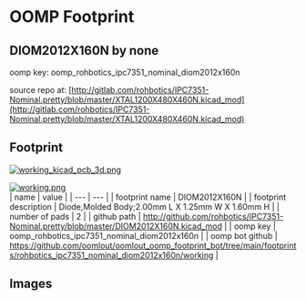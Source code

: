 # OOMP Footprint  
## DIOM2012X160N  by none  
  
oomp key: oomp_rohbotics_ipc7351_nominal_diom2012x160n  
  
source repo at: [http://gitlab.com/rohbotics/IPC7351-Nominal.pretty/blob/master/XTAL1200X480X460N.kicad_mod](http://gitlab.com/rohbotics/IPC7351-Nominal.pretty/blob/master/XTAL1200X480X460N.kicad_mod)  
## Footprint  
  
[![working_kicad_pcb_3d.png](working_kicad_pcb_3d_600.png)](working_kicad_pcb_3d.png)  
  
[![working.png](working_600.png)](working.png)  
| name | value | 
| --- | --- | 
| footprint name | DIOM2012X160N | 
| footprint description | Diode,Molded Body;2.00mm L X 1.25mm W X 1.60mm H | 
| number of pads | 2 | 
| github path | http://github.com/rohbotics/IPC7351-Nominal.pretty/blob/master/DIOM2012X160N.kicad_mod | 
| oomp key | oomp_rohbotics_ipc7351_nominal_diom2012x160n | 
| oomp bot github | https://github.com/oomlout/oomlout_oomp_footprint_bot/tree/main/footprints/rohbotics_ipc7351_nominal_diom2012x160n/working | 
## Images  
